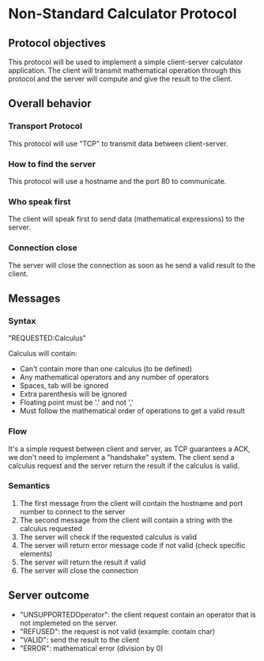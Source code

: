 # Non-Standard Calculator Protocol

## Protocol objectives
This protocol will be used to implement a simple client-server calculator application.
The client will transmit mathematical operation through this protocol and the server will compute and give the result to the client. 

## Overall behavior

### Transport Protocol
This protocol will use "TCP" to transmit data between client-server. 

### How to find the server
This protocol will use a hostname and the port 80 to communicate.

### Who speak first
The client will speak first to send data (mathematical expressions) to the server.

### Connection close 
The server will close the connection as soon as he send a valid result to the client.

## Messages

### Syntax
"REQUESTED:Calculus"

Calculus will contain:

- Can't contain more than one calculus (to be defined)
- Any mathematical operators and any number of operators
- Spaces, tab will be ignored
- Extra parenthesis will be ignored
- Floating point must be '.' and not ','
- Must follow the mathematical order of operations to get a valid result


### Flow
It's a simple request between client and server, as TCP guarantees a ACK, we don't need to implement a "handshake" system.
The client send a calculus request and the server return the result if the calculus is valid.

### Semantics
1) The first message from the client will contain the hostname and port number to connect to the server
2) The second message from the client will contain a string with the calculus requested
3) The server will check if the requested calculus is valid
4) The server will return error message code if not valid (check specific elements) 
5) The server will return the result if valid
6) The server will close the connection

## Server outcome

- "UNSUPPORTEDOperator": the client request contain an operator that is not implemeted on the server.
- "REFUSED": the request is not valid (example: contain char)
- "VALID": send the result to the client
- "ERROR": mathematical error (division by 0)



